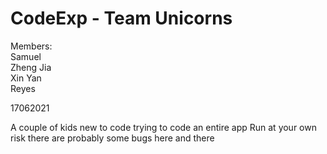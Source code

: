 # CodeExp - Team Unicorns

Members:<br>
Samuel<br>
Zheng Jia<br>
Xin Yan<br>
Reyes<br>

17062021<br>

A couple of kids new to code trying to code an entire app
Run at your own risk there are probably some bugs here and there


